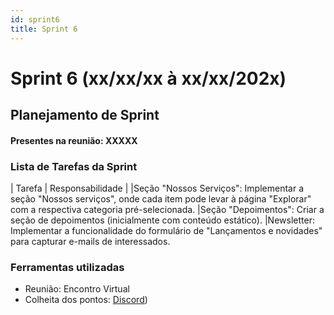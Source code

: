 ```yaml
---
id: sprint6
title: Sprint 6
---
```

# Sprint 6 (xx/xx/xx à xx/xx/202x)

## Planejamento de Sprint

#### Presentes na reunião: XXXXX

### Lista de Tarefas da Sprint

| Tarefa                                                                                       | Responsabilidade |
|Seção "Nossos Serviços": Implementar a seção "Nossos serviços", onde cada item pode levar à página "Explorar" com a respectiva categoria pré-selecionada.
|Seção "Depoimentos": Criar a seção de depoimentos (inicialmente com conteúdo estático).
|Newsletter: Implementar a funcionalidade do formulário de "Lançamentos e novidades" para capturar e-mails de interessados.

### Ferramentas utilizadas

- Reunião: Encontro Virtual
- Colheita dos pontos: [Discord](https://discord.com/))
